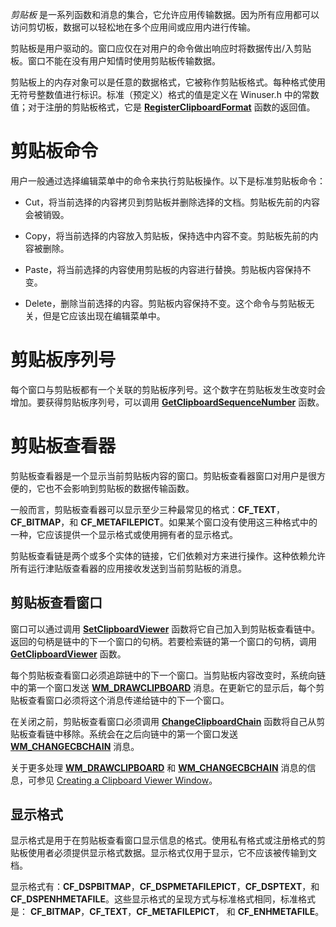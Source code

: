 *剪贴板* 是一系列函数和消息的集合，它允许应用传输数据。因为所有应用都可以访问剪切板，数据可以轻松地在多个应用间或应用内进行传输。

剪贴板是用户驱动的。窗口应仅在对用户的命令做出响应时将数据传出/入剪贴板。窗口不能在没有用户知情时使用剪贴板传输数据。

剪贴板上的内存对象可以是任意的数据格式，它被称作剪贴板格式。每种格式使用无符号整数值进行标识。标准（预定义）格式的值是定义在 Winuser.h 中的常数值；对于注册的剪贴板格式，它是 [**RegisterClipboardFormat**](https://docs.microsoft.com/en-us/windows/desktop/api/Winuser/nf-winuser-registerclipboardformata) 函数的返回值。

# 剪贴板命令

用户一般通过选择编辑菜单中的命令来执行剪贴板操作。以下是标准剪贴板命令：

- Cut，将当前选择的内容拷贝到剪贴板并删除选择的文档。剪贴板先前的内容会被销毁。

- Copy，将当前选择的内容放入剪贴板，保持选中内容不变。剪贴板先前的内容被删除。

- Paste，将当前选择的内容使用剪贴板的内容进行替换。剪贴板内容保持不变。

- Delete，删除当前选择的内容。剪贴板内容保持不变。这个命令与剪贴板无关，但是它应该出现在编辑菜单中。

# 剪贴板序列号

每个窗口与剪贴板都有一个关联的剪贴板序列号。这个数字在剪贴板发生改变时会增加。要获得剪贴板序列号，可以调用 [**GetClipboardSequenceNumber**](https://docs.microsoft.com/en-us/windows/desktop/api/Winuser/nf-winuser-getclipboardsequencenumber) 函数。

# 剪贴板查看器

剪贴板查看器是一个显示当前剪贴板内容的窗口。剪贴板查看器窗口对用户是很方便的，它也不会影响到剪贴板的数据传输函数。

一般而言，剪贴板查看器可以显示至少三种最常见的格式：**CF_TEXT**，**CF_BITMAP**，和 **CF_METAFILEPICT**。如果某个窗口没有使用这三种格式中的一种，它应该提供一个显示格式或使用拥有者的显示格式。

剪贴板查看链是两个或多个实体的链接，它们依赖对方来进行操作。这种依赖允许所有运行津贴版查看器的应用接收发送到当前剪贴板的消息。

## 剪贴板查看窗口

窗口可以通过调用 [**SetClipboardViewer**](https://docs.microsoft.com/en-us/windows/desktop/api/Winuser/nf-winuser-setclipboardviewer) 函数将它自己加入到剪贴板查看链中。返回的句柄是链中的下一个窗口的句柄。若要检索链的第一个窗口的句柄，调用 [**GetClipboardViewer**](https://docs.microsoft.com/en-us/windows/desktop/api/Winuser/nf-winuser-getclipboardviewer) 函数。

每个剪贴板查看窗口必须追踪链中的下一个窗口。当剪贴板内容改变时，系统向链中的第一个窗口发送 [**WM_DRAWCLIPBOARD**](https://docs.microsoft.com/en-us/windows/win32/dataxchg/wm-drawclipboard) 消息。在更新它的显示后，每个剪贴板查看窗口必须将这个消息传递给链中的下一个窗口。

在关闭之前，剪贴板查看窗口必须调用 [**ChangeClipboardChain**](https://docs.microsoft.com/en-us/windows/desktop/api/Winuser/nf-winuser-changeclipboardchain) 函数将自己从剪贴板查看链中移除。系统会在之后向链中的第一个窗口发送 [**WM_CHANGECBCHAIN**](https://docs.microsoft.com/en-us/windows/win32/dataxchg/wm-changecbchain) 消息。

关于更多处理 [**WM_DRAWCLIPBOARD**](https://docs.microsoft.com/en-us/windows/win32/dataxchg/wm-drawclipboard) 和 [**WM_CHANGECBCHAIN**](https://docs.microsoft.com/en-us/windows/win32/dataxchg/wm-changecbchain) 消息的信息，可参见 [Creating a Clipboard Viewer Window](https://docs.microsoft.com/en-us/windows/win32/dataxchg/using-the-clipboard)。

## 显示格式

显示格式是用于在剪贴板查看窗口显示信息的格式。使用私有格式或注册格式的剪贴板使用者必须提供显示格式数据。显示格式仅用于显示，它不应该被传输到文档。

显示格式有：**CF_DSPBITMAP**，**CF_DSPMETAFILEPICT**，**CF_DSPTEXT**，和 **CF_DSPENHMETAFILE**。这些显示格式的呈现方式与标准格式相同，标准格式是： **CF_BITMAP**，**CF_TEXT**，**CF_METAFILEPICT**， 和 **CF_ENHMETAFILE**。




